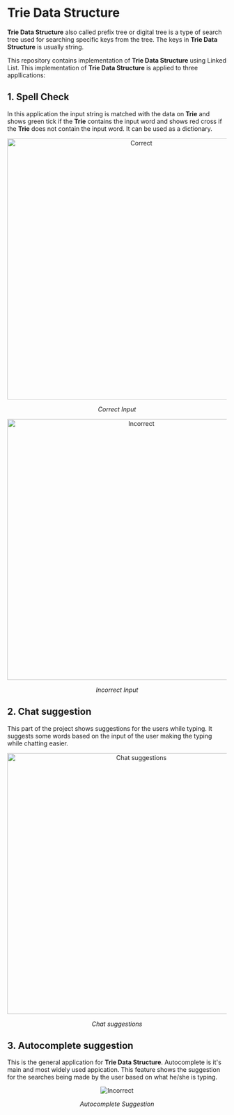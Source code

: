 # Trie Data Structure

**Trie Data Structure** also called prefix tree or digital tree is a type of search tree used for searching specific keys from the tree. The keys in **Trie Data Structure** is usually string.

This repository contains implementation of **Trie Data Structure** using Linked List. This implementation of **Trie Data Structure** is applied to three appllications:

## 1. Spell Check
  In this application the input string is matched with the data on **Trie** and shows green tick if the **Trie** contains the input word and shows red cross if the **Trie** does not contain the input word. It can be used as a dictionary.
  <p align="center"><img src="https://i.imgur.com/aEUQX1w.jpg" alt="Correct" width="600"></p>
  <p align="center"><em>Correct Input</em></p>
  <p align="center"><img src="https://i.imgur.com/zOKZBvZ.jpg" alt="Incorrect" width="600"></p>
  <p align="center"><em>Incorrect Input</em></p>
  
## 2. Chat suggestion
  This part of the project shows suggestions for the users while typing. It suggests some words based on the input of the user making the typing while chatting easier.
  <p align="center"><img src="https://i.imgur.com/rO7I9AM.jpg" alt="Chat suggestions" width="600"></p>
  <p align="center"><em>Chat suggestions</em></p>
  
## 3. Autocomplete suggestion
  This is the general application for **Trie Data Structure**. Autocomplete is it's main and most widely used appication. This feature shows the suggestion for the searches being made by the user based on what he/she is typing.
  <p align="center"><img src="https://i.imgur.com/VLIICtM.jpg" alt="Incorrect"></p>
  <p align="center"><em>Autocomplete Suggestion</em></p>
